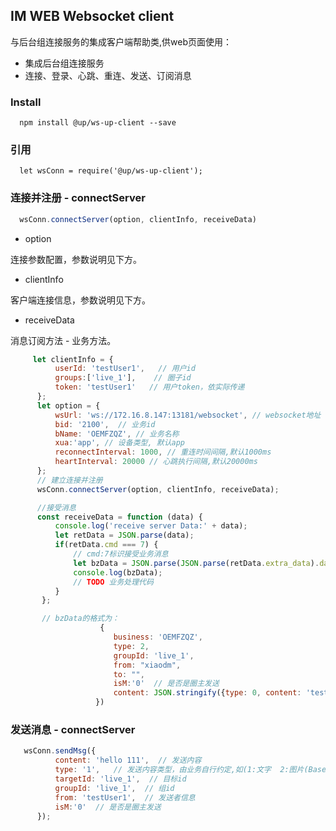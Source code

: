 ## IM WEB Websocket client
与后台组连接服务的集成客户端帮助类,供web页面使用：
* 集成后台组连接服务
* 连接、登录、心跳、重连、发送、订阅消息

### Install
```
  npm install @up/ws-up-client --save
```
### 引用
```
  let wsConn = require('@up/ws-up-client');
```

### 连接并注册 - connectServer
```  javascript
  wsConn.connectServer(option, clientInfo, receiveData)
```

* option

连接参数配置，参数说明见下方。

* clientInfo

客户端连接信息，参数说明见下方。

* receiveData

消息订阅方法 - 业务方法。

```  javascript
     let clientInfo = {
          userId: 'testUser1',   // 用户id
          groups:['live_1'],    // 圈子id
          token: 'testUser1'   // 用户token，依实际传递
      };
      let option = {
          wsUrl: 'ws://172.16.8.147:13181/websocket', // websocket地址
          bid: '2100',  // 业务id
          bName: 'OEMFZQZ', // 业务名称
          xua:'app', // 设备类型, 默认app
          reconnectInterval: 1000, // 重连时间间隔,默认1000ms
          heartInterval: 20000 // 心跳执行间隔,默认20000ms
      };
      // 建立连接并注册
      wsConn.connectServer(option, clientInfo, receiveData);

      //接受消息
      const receiveData = function (data) {
          console.log('receive server Data:' + data);
          let retData = JSON.parse(data);
          if(retData.cmd === 7) {
              // cmd:7标识接受业务消息
              let bzData = JSON.parse(JSON.parse(retData.extra_data).dataStr);
              console.log(bzData);
              // TODO 业务处理代码
          }
       };

       // bzData的格式为：
                    {
                       business: 'OEMFZQZ',
                       type: 2,
                       groupId: 'live_1',
                       from: "xiaodm",
                       to: "",
                       isM:'0'  // 是否是圈主发送
                       content: JSON.stringify({type: 0, content: 'test im content2'})
                   })
```

### 发送消息 - connectServer
```  javascript
   wsConn.sendMsg({
          content: 'hello 111',  // 发送内容
          type: '1',   // 发送内容类型，由业务自行约定,如(1:文字  2:图片(Base64) 3：图片url 4：短语音url 5：短视频url)
          targetId: 'live_1',  // 目标id
          groupId: 'live_1',  // 组id
          from: 'testUser1',  // 发送者信息
          isM:'0'  // 是否是圈主发送
      });
```